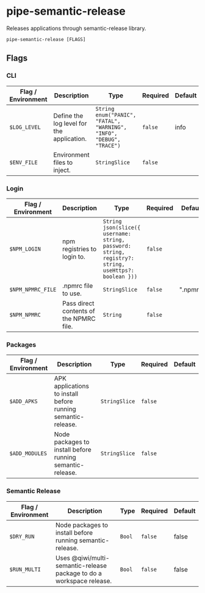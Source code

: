 # pipe-semantic-release

Releases applications through semantic-release library.

`pipe-semantic-release [FLAGS]`

## Flags

### CLI

| Flag / Environment |  Description   |  Type    | Required | Default |
|---------------- | --------------- | --------------- |  --------------- |  --------------- |
| `$LOG_LEVEL` | Define the log level for the application.  | `String`<br/>`enum("PANIC", "FATAL", "WARNING", "INFO", "DEBUG", "TRACE")` | `false` | info |
| `$ENV_FILE` | Environment files to inject. | `StringSlice` | `false` |  |

### Login

| Flag / Environment |  Description   |  Type    | Required | Default |
|---------------- | --------------- | --------------- |  --------------- |  --------------- |
| `$NPM_LOGIN` | npm registries to login to.  | `String`<br/>`json(slice({ username: string, password: string, registry?: string, useHttps?: boolean }))` | `false` |  |
| `$NPM_NPMRC_FILE` | .npmrc file to use. | `StringSlice` | `false` | ".npmrc" |
| `$NPM_NPMRC` | Pass direct contents of the NPMRC file. | `String` | `false` |  |

### Packages

| Flag / Environment |  Description   |  Type    | Required | Default |
|---------------- | --------------- | --------------- |  --------------- |  --------------- |
| `$ADD_APKS` | APK applications to install before running semantic-release. | `StringSlice` | `false` |  |
| `$ADD_MODULES` | Node packages to install before running semantic-release. | `StringSlice` | `false` |  |

### Semantic Release

| Flag / Environment |  Description   |  Type    | Required | Default |
|---------------- | --------------- | --------------- |  --------------- |  --------------- |
| `$DRY_RUN` | Node packages to install before running semantic-release. | `Bool` | `false` | false |
| `$RUN_MULTI` | Uses @qiwi/multi-semantic-release package to do a workspace release. | `Bool` | `false` | false |
